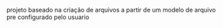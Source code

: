 projeto baseado na criação de arquivos a partir de um modelo de arquivo pre configurado pelo usuario
